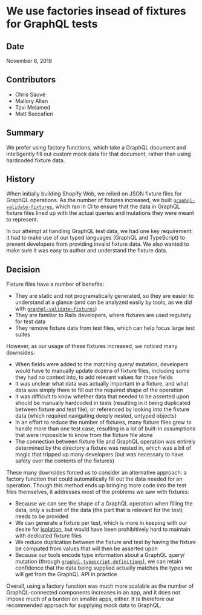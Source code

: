 # We use factories insead of fixtures for GraphQL tests

## Date

November 6, 2018

## Contributors

* Chris Sauvé
* Mallory Allen
* Tzvi Melamed
* Matt Seccafien

## Summary

We prefer using factory functions, which take a GraphQL document and intelligently fill out custom mock data for that document, rather than using hardcoded fixture data.

## History

When initially building Shopify Web, we relied on JSON fixture files for GraphQL operations. As the number of fixtures increased, we built [`graphql-validate-fixtures`](https://github.com/Shopify/graphql-tools-web/tree/master/packages/graphql-validate-fixtures), which ran in CI to ensure that the data in GraphQL fixture files lined up with the actual queries and mutations they were meant to represent.

In our attempt at handling GraphQL test data, we had one key requirement: it had to make use of our typed languages (GraphQL and TypeScript) to prevent developers from providing invalid fixture data. We also wanted to make sure it was easy to author and understand the fixture data.

## Decision

Fixture files have a number of benefits:

* They are static and not programatically generated, so they are easier to understand at a glance (and can be analyzed easily by tools, as we did with [`graphql-validate-fixtures`](https://github.com/Shopify/graphql-tools-web/tree/master/packages/graphql-validate-fixtures))
* They are familiar to Rails developers, where fixtures are used regularly for test data
* They remove fixture data from test files, which can help focus large test suites

However, as our usage of these fixtures increased, we noticed many downsides:

* When fields were added to the matching query/ mutation, developers would have to manually update dozens of fixture files, including some they had no context into, to add relevant values for those fields
* It was unclear what data was actually important in a fixture, and what data was simply there to fill out the required shape of the operation
* It was difficult to know whether data that needed to be asserted upon should be manually hardcoded in tests (resulting in it being duplicated between fixture and test file), or referenced by looking into the fixture data (which required navigating deeply nested, untyped objects)
* In an effort to reduce the number of fixtures, many fixture files grew to handle more than one test case, resulting in a lot of built-in assumptions that were impossible to know from the fixture file alone
* The connection between fixture file and GraphQL operation was entirely determined by the directory a fixture was nested in, which was a bit of magic that tripped up many developers (but was necessary to have safety over the contents of the fixtures)

These many downsides forced us to consider an alternative approach: a factory function that could automatically fill out the data needed for an operation. Though this method ends up bringing more code into the test files themselves, it addresses most of the problems we saw with fixtures:

* Because we can see the shape of a GraphQL operation when filling the data, only a subset of the data (the part that is relevant for the test) needs to be provided
* We can generate a fixture per test, which is more in keeping with our desire for [isolation](../4%20-%20Isolation%20over%20integration), but would have been prohibitively hard to maintain with dedicated fixture files
* We reduce duplication between the fixture and test by having the fixture be computed from values that will then be asserted upon
* Because our tools encode type information about a GraphQL query/ mutation (through [`graphql-typescript-definitions`](https://github.com/Shopify/graphql-tools-web/tree/master/packages/graphql-typescript-definitions)), we can retain confidence that the data being supplied actually matches the types we will get from the GraphQL API in practice

Overall, using a factory function was much more scalable as the number of GraphQL-connected components increases in an app, and it does not impose much of a burden on smaller apps, either. It is therefore our recommended approach for supplying mock data to GraphQL.

